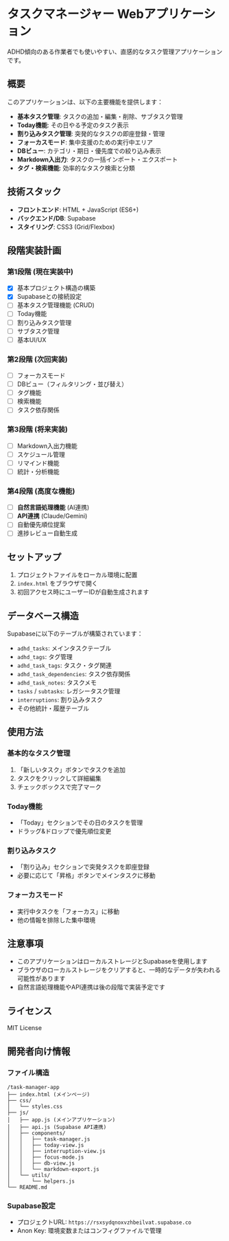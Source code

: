 # タスクマネージャー Webアプリケーション

ADHD傾向のある作業者でも使いやすい、直感的なタスク管理アプリケーションです。

## 概要

このアプリケーションは、以下の主要機能を提供します：

- **基本タスク管理**: タスクの追加・編集・削除、サブタスク管理
- **Today機能**: その日やる予定のタスク表示
- **割り込みタスク管理**: 突発的なタスクの即座登録・管理
- **フォーカスモード**: 集中支援のための実行中エリア
- **DBビュー**: カテゴリ・期日・優先度での絞り込み表示
- **Markdown入出力**: タスクの一括インポート・エクスポート
- **タグ・検索機能**: 効率的なタスク検索と分類

## 技術スタック

- **フロントエンド**: HTML + JavaScript (ES6+)
- **バックエンド/DB**: Supabase
- **スタイリング**: CSS3 (Grid/Flexbox)

## 段階実装計画

### 第1段階 (現在実装中)
- [x] 基本プロジェクト構造の構築
- [x] Supabaseとの接続設定
- [ ] 基本タスク管理機能 (CRUD)
- [ ] Today機能
- [ ] 割り込みタスク管理
- [ ] サブタスク管理
- [ ] 基本UI/UX

### 第2段階 (次回実装)
- [ ] フォーカスモード
- [ ] DBビュー（フィルタリング・並び替え）
- [ ] タグ機能
- [ ] 検索機能
- [ ] タスク依存関係

### 第3段階 (将来実装)
- [ ] Markdown入出力機能
- [ ] スケジュール管理
- [ ] リマインド機能
- [ ] 統計・分析機能

### 第4段階 (高度な機能)
- [ ] **自然言語処理機能** (AI連携)
- [ ] **API連携** (Claude/Gemini)
- [ ] 自動優先順位提案
- [ ] 進捗レビュー自動生成

## セットアップ

1. プロジェクトファイルをローカル環境に配置
2. `index.html` をブラウザで開く
3. 初回アクセス時にユーザーIDが自動生成されます

## データベース構造

Supabaseに以下のテーブルが構築されています：

- `adhd_tasks`: メインタスクテーブル
- `adhd_tags`: タグ管理
- `adhd_task_tags`: タスク・タグ関連
- `adhd_task_dependencies`: タスク依存関係
- `adhd_task_notes`: タスクメモ
- `tasks` / `subtasks`: レガシータスク管理
- `interruptions`: 割り込みタスク
- その他統計・履歴テーブル

## 使用方法

### 基本的なタスク管理
1. 「新しいタスク」ボタンでタスクを追加
2. タスクをクリックして詳細編集
3. チェックボックスで完了マーク

### Today機能
- 「Today」セクションでその日のタスクを管理
- ドラッグ&ドロップで優先順位変更

### 割り込みタスク
- 「割り込み」セクションで突発タスクを即座登録
- 必要に応じて「昇格」ボタンでメインタスクに移動

### フォーカスモード
- 実行中タスクを「フォーカス」に移動
- 他の情報を排除した集中環境

## 注意事項

- このアプリケーションはローカルストレージとSupabaseを使用します
- ブラウザのローカルストレージをクリアすると、一時的なデータが失われる可能性があります
- 自然言語処理機能やAPI連携は後の段階で実装予定です

## ライセンス

MIT License

## 開発者向け情報

### ファイル構造
```
/task-manager-app
├── index.html (メインページ)
├── css/
│   └── styles.css
├── js/
│   ├── app.js (メインアプリケーション)
│   ├── api.js (Supabase API連携)
│   ├── components/
│   │   ├── task-manager.js
│   │   ├── today-view.js
│   │   ├── interruption-view.js
│   │   ├── focus-mode.js
│   │   ├── db-view.js
│   │   └── markdown-export.js
│   └── utils/
│       └── helpers.js
└── README.md
```

### Supabase設定
- プロジェクトURL: `https://rsxsydqnoxvzhbeilvat.supabase.co`
- Anon Key: 環境変数またはコンフィグファイルで管理
